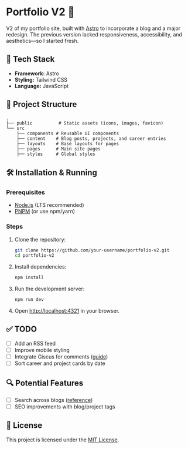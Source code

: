 # Portfolio V2 🚀  

V2 of my portfolio site, built with [Astro](https://astro.build/) to incorporate a blog and a major redesign. The previous version lacked responsiveness, accessibility, and aesthetics—so I started fresh.  

## 🚧 Tech Stack  
- **Framework:** Astro  
- **Styling:** Tailwind CSS  
- **Language:** JavaScript  

## 📂 Project Structure  
```
.
├── public          # Static assets (icons, images, favicon)
└── src
    ├── components # Reusable UI components
    ├── content    # Blog posts, projects, and career entries
    ├── layouts    # Base layouts for pages
    ├── pages      # Main site pages
    ├── styles     # Global styles
```

## 🛠 Installation & Running  

### Prerequisites  
- [Node.js](https://nodejs.org/) (LTS recommended)  
- [PNPM](https://pnpm.io/) (or use npm/yarn)  

### Steps  
1. Clone the repository:  
   ```sh
   git clone https://github.com/your-username/portfolio-v2.git
   cd portfolio-v2
   ```  
2. Install dependencies:  
   ```sh
   npm install
   ```  
3. Run the development server:  
   ```sh
   npm run dev
   ```  
4. Open [http://localhost:4321](http://localhost:4321) in your browser.  

## ✅ TODO  
- [ ] Add an RSS feed  
- [ ] Improve mobile styling  
- [ ] Integrate Giscus for comments ([guide](https://danidiaztech.com/integrate-astro-giscus/))  
- [ ] Sort career and project cards by date  

## 🔍 Potential Features  
- [ ] Search across blogs ([reference](https://danidiaztech.com/create-astro-search-component/))  
- [ ] SEO improvements with blog/project tags  

## 📝 License  
This project is licensed under the [MIT License](LICENSE).  

